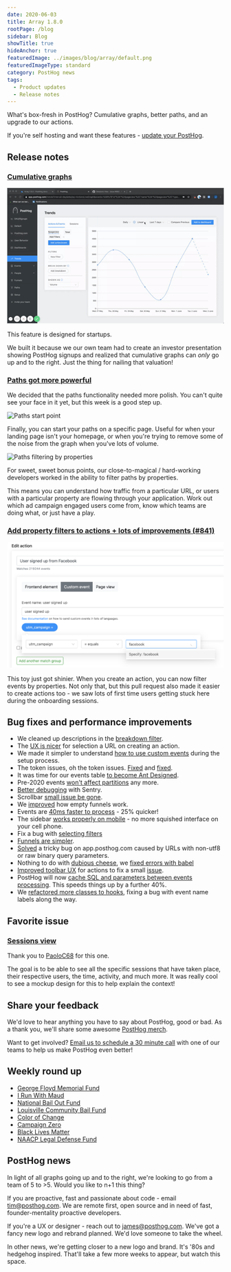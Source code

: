 ```yaml
---
date: 2020-06-03
title: Array 1.8.0
rootPage: /blog
sidebar: Blog
showTitle: true
hideAnchor: true
featuredImage: ../images/blog/array/default.png
featuredImageType: standard
category: PostHog news
tags:
  - Product updates
  - Release notes
---
```


What's box-fresh in PostHog? Cumulative graphs, better paths, and an upgrade to our actions.

If you're self hosting and want these features - [update your PostHog](/docs/runbook/upgrading-posthog).

## Release notes

### [Cumulative graphs](https://github.com/PostHog/posthog/pull/862)

![cumulative graphs](../images/cumulative-graph.gif)

This feature is designed for startups.

We built it because we our own team had to create an investor presentation showing PostHog signups and realized that cumulative graphs can *only* go up and to the right. Just the thing for nailing that valuation!

### [Paths got more powerful](https://github.com/PostHog/posthog/pull/897)

We decided that the paths functionality needed more polish. You can't quite see your face in it yet, but this week is a good step up.

![Paths start point](../images/paths-start-point.jpg)

Finally, you can start your paths on a specific page. Useful for when your landing page isn't your homepage, or when you're trying to remove some of the noise from the graph when you've lots of volume.

![Paths filtering by properties](../images/paths-filtering.jpg)

For sweet, sweet bonus points, our close-to-magical / hard-working developers worked in the ability to filter paths by properties.

This means you can understand how traffic from a particular URL, or users with a particular property are flowing through your application. Work out which ad campaign engaged users come from, know which teams are doing what, or just have a play.

### [Add property filters to actions + lots of improvements (#841)](https://github.com/PostHog/posthog/pull/841)

![Actions property filter](../images/actions-property-filter.jpg)

This toy just got shinier. When you create an action, you can now filter events by properties. Not only that, but this pull request also made it easier to create actions too - we saw lots of first time users getting stuck here during the onboarding sessions.

## Bug fixes and performance improvements

* We cleaned up descriptions in the [breakdown filter](https://github.com/PostHog/posthog/pull/886).
* The [UX is nicer](https://github.com/PostHog/posthog/pull/863) for selection a URL on creating an action.
* We made it simpler to understand [how to use custom events](https://github.com/PostHog/posthog/pull/873) during the setup process.
* The token issues, oh the token issues. [Fixed](https://github.com/PostHog/posthog/pull/909) and [fixed](https://github.com/PostHog/posthog/pull/894).
* It was time for our events table [to become Ant Designed](https://github.com/PostHog/posthog/pull/895).
* Pre-2020 events [won't affect partitions](https://github.com/PostHog/posthog/pull/875) any more.
* [Better debugging](https://github.com/PostHog/posthog/pull/854) with Sentry.
* Scrollbar [small issue be gone](https://github.com/PostHog/posthog/pull/900).
* We [improved](https://github.com/PostHog/posthog/pull/885) how empty funnels work.
* Events are [40ms faster to process](https://github.com/PostHog/posthog/pull/833) - 25% quicker!
* The sidebar [works properly on mobile](https://github.com/PostHog/posthog/pull/839) - no more squished interface on your cell phone.
* Fix a bug with [selecting filters](https://github.com/PostHog/posthog/pull/844)
* [Funnels are simpler](https://github.com/PostHog/posthog/pull/881).
* [Solved](https://github.com/PostHog/posthog/pull/874) a tricky bug on app.posthog.com caused by URLs with non-utf8 or raw binary query parameters.
* Nothing to do with [dubious cheese](https://www.babybel.com/welcome), we [fixed errors with babel](https://github.com/PostHog/posthog/pull/861)
* [Improved toolbar UX](https://github.com/PostHog/posthog/pull/890) for actions to fix a small [issue](https://github.com/PostHog/posthog/issues/889). 
* PostHog will now [cache SQL and parameters between events processing](https://github.com/PostHog/posthog/pull/845). This speeds things up by a further 40%.
* We [refactored more classes to hooks](https://github.com/PostHog/posthog/pull/898), fixing a bug with event name labels along the way.

## Favorite issue

### [Sessions view](https://github.com/PostHog/posthog/issues/882)

Thank you to [PaoloC68](https://github.com/PaoloC68) for this one.

The goal is to be able to see all the specific sessions that have taken place, their respective users, the time, activity, and much more. It was really cool to see a mockup design for this to help explain the context!

## Share your feedback
We'd love to hear anything you have to say about PostHog, good or bad. As a thank you, we'll share some awesome [PostHog merch](https://merch.posthog.com).

Want to get involved? [Email us to schedule a 30 minute call](mailto:hey@posthog.com) with one of our teams to help us make PostHog even better!


## Weekly round up

* [George Floyd Memorial Fund](https://www.gofundme.com/f/georgefloyd)
* [I Run With Maud](https://www.gofundme.com/f/i-run-with-maud)
* [National Bail Out Fund](http://nationalbailout.org/)
* [Louisville Community Bail Fund](https://actionnetwork.org/fundraising/louisville-community-bail-fund/)
* [Color of Change](https://colorofchange.org/)
* [Campaign Zero](https://www.joincampaignzero.org/)
* [Black Lives Matter](https://blacklivesmatter.com/)
* [NAACP Legal Defense Fund](https://www.naacpldf.org/)

## PostHog news

In light of all graphs going up and to the right, we're looking to go from a team of 5 to >5. Would you like to n+1 this thing?

If you are proactive, fast and passionate about code - email tim@posthog.com. We are remote first, open source and in need of fast, founder-mentality proactive developers.

If you're a UX or designer - reach out to james@posthog.com. We've got a fancy new logo and rebrand planned. We'd love someone to take the wheel.

In other news, we're getting closer to a new logo and brand. It's '80s and hedgehog inspired. That'll take a few more weeks to appear, but watch this space.

<ArrayCTA />
